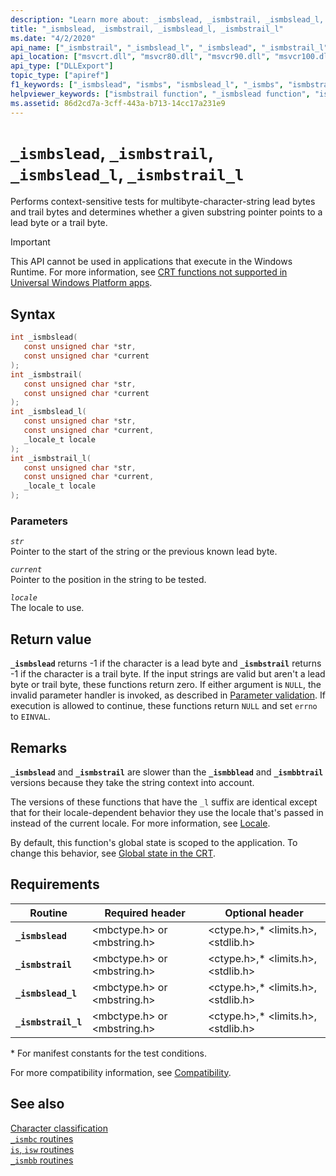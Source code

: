 ```yaml
---
description: "Learn more about: _ismbslead, _ismbstrail, _ismbslead_l, _ismbstrail_l"
title: "_ismbslead, _ismbstrail, _ismbslead_l, _ismbstrail_l"
ms.date: "4/2/2020"
api_name: ["_ismbstrail", "_ismbslead_l", "_ismbslead", "_ismbstrail_l", "_o__ismbslead", "_o__ismbslead_l", "_o__ismbstrail", "_o__ismbstrail_l"]
api_location: ["msvcrt.dll", "msvcr80.dll", "msvcr90.dll", "msvcr100.dll", "msvcr100_clr0400.dll", "msvcr110.dll", "msvcr110_clr0400.dll", "msvcr120.dll", "msvcr120_clr0400.dll", "ucrtbase.dll", "api-ms-win-crt-multibyte-l1-1-0.dll"]
api_type: ["DLLExport"]
topic_type: ["apiref"]
f1_keywords: ["_ismbslead", "ismbs", "ismbslead_l", "_ismbs", "ismbstrail_l", "ismbslead", "_ismbstrail", "_ismbstrail_l", "ismbstrail", "_ismbslead_l"]
helpviewer_keywords: ["ismbstrail function", "_ismbslead function", "ismbslead function", "ismbslead_l function", "_ismbstrail function", "_ismbslead_l function", "ismbstrail_l function", "_ismbstrail_l function"]
ms.assetid: 86d2cd7a-3cff-443a-b713-14cc17a231e9
---
```

# `_ismbslead`, `_ismbstrail`, `_ismbslead_l`, `_ismbstrail_l`

Performs context-sensitive tests for multibyte-character-string lead bytes and trail bytes and determines whether a given substring pointer points to a lead byte or a trail byte.

> [!IMPORTANT]
> This API cannot be used in applications that execute in the Windows Runtime. For more information, see [CRT functions not supported in Universal Windows Platform apps](../../cppcx/crt-functions-not-supported-in-universal-windows-platform-apps.md).

## Syntax

```C
int _ismbslead(
   const unsigned char *str,
   const unsigned char *current
);
int _ismbstrail(
   const unsigned char *str,
   const unsigned char *current
);
int _ismbslead_l(
   const unsigned char *str,
   const unsigned char *current,
   _locale_t locale
);
int _ismbstrail_l(
   const unsigned char *str,
   const unsigned char *current,
   _locale_t locale
);
```

### Parameters

*`str`*\
Pointer to the start of the string or the previous known lead byte.

*`current`*\
Pointer to the position in the string to be tested.

*`locale`*\
The locale to use.

## Return value

**`_ismbslead`** returns -1 if the character is a lead byte and **`_ismbstrail`** returns -1 if the character is a trail byte. If the input strings are valid but aren't a lead byte or trail byte, these functions return zero. If either argument is `NULL`, the invalid parameter handler is invoked, as described in [Parameter validation](../parameter-validation.md). If execution is allowed to continue, these functions return `NULL` and set `errno` to `EINVAL`.

## Remarks

**`_ismbslead`** and **`_ismbstrail`** are slower than the **`_ismbblead`** and **`_ismbbtrail`** versions because they take the string context into account.

The versions of these functions that have the `_l` suffix are identical except that for their locale-dependent behavior they use the locale that's passed in instead of the current locale. For more information, see [Locale](../locale.md).

By default, this function's global state is scoped to the application. To change this behavior, see [Global state in the CRT](../global-state.md).

## Requirements

| Routine | Required header | Optional header |
|---|---|---|
| **`_ismbslead`** | \<mbctype.h> or \<mbstring.h> | \<ctype.h>,* \<limits.h>, \<stdlib.h> |
| **`_ismbstrail`** | \<mbctype.h> or \<mbstring.h> | \<ctype.h>,* \<limits.h>, \<stdlib.h> |
| **`_ismbslead_l`** | \<mbctype.h> or \<mbstring.h> | \<ctype.h>,* \<limits.h>, \<stdlib.h> |
| **`_ismbstrail_l`** | \<mbctype.h> or \<mbstring.h> | \<ctype.h>,* \<limits.h>, \<stdlib.h> |

\* For manifest constants for the test conditions.

For more compatibility information, see [Compatibility](../compatibility.md).

## See also

[Character classification](../character-classification.md)\
[`_ismbc` routines](../ismbc-routines.md)\
[`is`, `isw` routines](../is-isw-routines.md)\
[`_ismbb` routines](../ismbb-routines.md)
